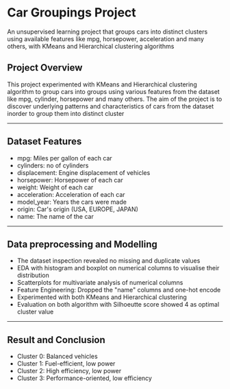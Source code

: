 # Car Groupings Project
An unsupervised learning project that groups cars into distinct clusters using available features like mpg, horsepower, acceleration and many others, with KMeans and Hierarchical clustering algorithms

## Project Overview
This project experimented with KMeans and Hierarchical clustering algorithm to group cars into groups using various features from the dataset like mpg, cylinder, horsepower and many others. The aim of the project is to discover underlying patterns and characteristics of cars from the dataset inorder to group them into distinct cluster

---

## Dataset Features
- mpg: Miles per gallon of each car
- cylinders: no of cylinders
- displacement: Engine displacement of vehicles
- horsepower: Horsepower of each car
- weight: Weight of each car
- acceleration: Acceleration of each car
- model_year: Years the cars were made
- origin: Car's origin (USA, EUROPE, JAPAN)
- name: The name of the car

---

## Data preprocessing and Modelling
- The dataset inspection revealed no missing and duplicate values
- EDA with histogram and boxplot on numerical columns to visualise their distribution
- Scatterplots for multivariate analysis of numerical columns
- Feature Engineering: Dropped the "name" columns and one-hot encode
- Experimented with both KMeans and Hierarchical clustering 
- Evaluation on both algorithm with Silhoeutte score showed 4 as optimal cluster value

---

## Result and Conclusion
- Cluster 0: Balanced vehicles
- Cluster 1: Fuel-efficient, low power
- Cluster 2: High efficiency, low power
- Cluster 3: Performance-oriented, low efficiency
